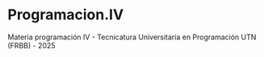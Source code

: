 # Programacion.IV
Materia programación IV - Tecnicatura Universitaria en Programación UTN (FRBB) - 2025
